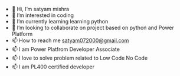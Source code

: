 - 👋 Hi, I’m satyam mishra
- 👀 I’m interested in coding 
- 🌱 I’m currently learning learning python
- 💞️ I’m looking to collaborate on project based on python and Power Platform
- 📫 How to reach me satyam072000@gmail.com
- 📫 I am Power Platfrom Developer Associate
- 📫 I love to solve problem related to Low Code No Code
- 📫 I am PL400 certified developer
<!---
satyam7887/satyam7887 is a ✨ special ✨ repository because its `README.md` (this file) appears on your GitHub profile.
You can click the Preview link to take a look at your changes.
--->
